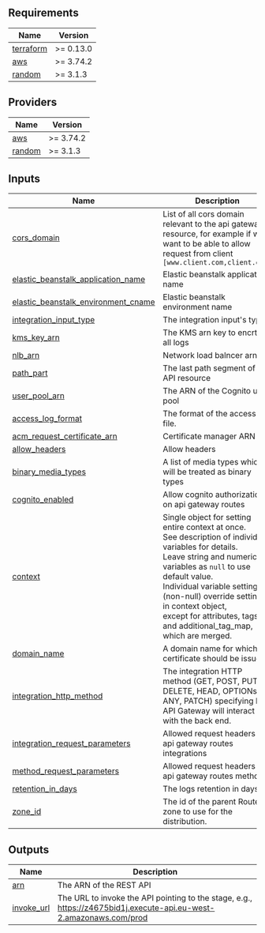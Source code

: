 <!-- BEGIN_TF_DOCS -->
## Requirements

| Name | Version |
|------|---------|
| <a name="requirement_terraform"></a> [terraform](#requirement\_terraform) | >= 0.13.0 |
| <a name="requirement_aws"></a> [aws](#requirement\_aws) | >= 3.74.2 |
| <a name="requirement_random"></a> [random](#requirement\_random) | >= 3.1.3 |

## Providers

| Name | Version |
|------|---------|
| <a name="provider_aws"></a> [aws](#provider\_aws) | >= 3.74.2 |
| <a name="provider_random"></a> [random](#provider\_random) | >= 3.1.3 |

## Inputs

| Name | Description | Type | Required |
|------|-------------|------|:--------:|
| <a name="input_cors_domain"></a> [cors\_domain](#input\_cors\_domain) | List of all cors domain relevant to the api gateway resource, for example if we want to be able to allow request from client `[www.client.com,client.com]` | `list(string)` | yes |
| <a name="input_elastic_beanstalk_application_name"></a> [elastic\_beanstalk\_application\_name](#input\_elastic\_beanstalk\_application\_name) | Elastic beanstalk application name | `string` | yes |
| <a name="input_elastic_beanstalk_environment_cname"></a> [elastic\_beanstalk\_environment\_cname](#input\_elastic\_beanstalk\_environment\_cname) | Elastic beanstalk environment name | `string` | yes |
| <a name="input_integration_input_type"></a> [integration\_input\_type](#input\_integration\_input\_type) | The integration input's type. | `string` | yes |
| <a name="input_kms_key_arn"></a> [kms\_key\_arn](#input\_kms\_key\_arn) | The KMS arn key to encrtypt all logs | `string` | yes |
| <a name="input_nlb_arn"></a> [nlb\_arn](#input\_nlb\_arn) | Network load balncer arn | `string` | yes |
| <a name="input_path_part"></a> [path\_part](#input\_path\_part) | The last path segment of this API resource | `string` | yes |
| <a name="input_user_pool_arn"></a> [user\_pool\_arn](#input\_user\_pool\_arn) | The ARN of the Cognito user pool | `string` | yes |
| <a name="input_access_log_format"></a> [access\_log\_format](#input\_access\_log\_format) | The format of the access log file. | `string` | no |
| <a name="input_acm_request_certificate_arn"></a> [acm\_request\_certificate\_arn](#input\_acm\_request\_certificate\_arn) | Certificate manager ARN | `string` | no |
| <a name="input_allow_headers"></a> [allow\_headers](#input\_allow\_headers) | Allow headers | `list(string)` | no |
| <a name="input_binary_media_types"></a> [binary\_media\_types](#input\_binary\_media\_types) | A list of media types which will be treated as binary types | `list(string)` | no |
| <a name="input_cognito_enabled"></a> [cognito\_enabled](#input\_cognito\_enabled) | Allow cognito authorization on api gateway routes | `bool` | no |
| <a name="input_context"></a> [context](#input\_context) | Single object for setting entire context at once.<br>See description of individual variables for details.<br>Leave string and numeric variables as `null` to use default value.<br>Individual variable settings (non-null) override settings in context object,<br>except for attributes, tags, and additional\_tag\_map, which are merged. | `any` | no |
| <a name="input_domain_name"></a> [domain\_name](#input\_domain\_name) | A domain name for which the certificate should be issued | `string` | no |
| <a name="input_integration_http_method"></a> [integration\_http\_method](#input\_integration\_http\_method) | The integration HTTP method (GET, POST, PUT, DELETE, HEAD, OPTIONs, ANY, PATCH) specifying how API Gateway will interact with the back end. | `string` | no |
| <a name="input_integration_request_parameters"></a> [integration\_request\_parameters](#input\_integration\_request\_parameters) | Allowed request headers on api gateway routes integrations | `map(string)` | no |
| <a name="input_method_request_parameters"></a> [method\_request\_parameters](#input\_method\_request\_parameters) | Allowed request headers on api gateway routes methods | `map(bool)` | no |
| <a name="input_retention_in_days"></a> [retention\_in\_days](#input\_retention\_in\_days) | The logs retention in days | `number` | no |
| <a name="input_zone_id"></a> [zone\_id](#input\_zone\_id) | The id of the parent Route53 zone to use for the distribution. | `string` | no |

## Outputs

| Name | Description |
|------|-------------|
| <a name="output_arn"></a> [arn](#output\_arn) | The ARN of the REST API |
| <a name="output_invoke_url"></a> [invoke\_url](#output\_invoke\_url) | The URL to invoke the API pointing to the stage, e.g., https://z4675bid1j.execute-api.eu-west-2.amazonaws.com/prod |
<!-- END_TF_DOCS -->